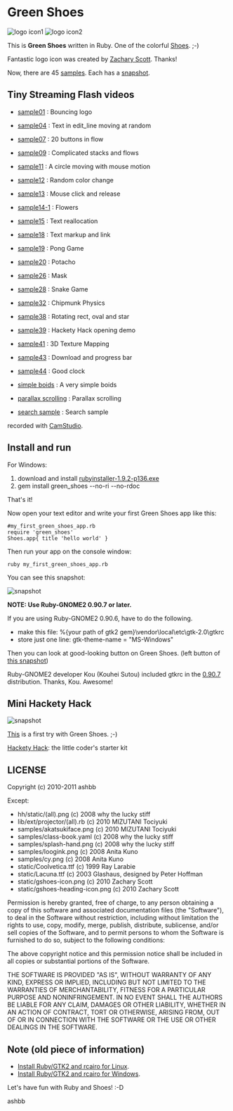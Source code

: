 Green Shoes
===========

![logo icon1](https://github.com/ashbb/green_shoes/raw/master/static/gshoes-heading-icon.png)
![logo icon2](https://github.com/ashbb/green_shoes/raw/master/static/gshoes-icon.png)

This is **Green Shoes** written in Ruby. One of the colorful [Shoes](http://shoes.heroku.com/).  ;-)

Fantastic logo icon was created by [Zachary Scott](https://github.com/zacharyscott). Thanks!

Now, there are 45 [samples](https://github.com/ashbb/green_shoes/tree/master/samples). Each has a [snapshot](https://github.com/ashbb/green_shoes/tree/master/snapshots).


Tiny Streaming Flash videos
---------------------------

- [sample01](http://www.rin-shun.com/shoes/green-shoes-sample1.swf.html) : Bouncing logo
- [sample04](http://www.rin-shun.com/shoes/green-shoes-sample4.swf.html) : Text in edit_line moving at random
- [sample07](http://www.rin-shun.com/shoes/green-shoes-sample7.swf.html) : 20 buttons in flow
- [sample09](http://www.rin-shun.com/shoes/green-shoes-sample9.swf.html) : Complicated stacks and flows
- [sample11](http://www.rin-shun.com/shoes/green-shoes-sample11.swf.html) : A circle moving with mouse motion
- [sample12](http://www.rin-shun.com/shoes/green-shoes-sample12.swf.html) : Random color change
- [sample13](http://www.rin-shun.com/shoes/green-shoes-sample13.swf.html) : Mouse click and release
- [sample14-1](http://www.rin-shun.com/shoes/green-shoes-sample14-1.swf.html) : Flowers
- [sample15](http://www.rin-shun.com/shoes/green-shoes-sample15.swf.html) : Text reallocation
- [sample18](http://www.rin-shun.com/shoes/green-shoes-sample18.swf.html) : Text markup and link
- [sample19](http://www.rin-shun.com/shoes/green-shoes-sample19.swf.html) : Pong Game
- [sample20](http://www.rin-shun.com/shoes/green-shoes-sample20.swf.html) : Potacho
- [sample26](http://www.rin-shun.com/shoes/green-shoes-sample26.swf.html) : Mask
- [sample28](http://www.rin-shun.com/shoes/green-shoes-sample28.swf.html) : Snake Game
- [sample32](http://www.rin-shun.com/shoes/green-shoes-sample32.swf.html) : Chipmunk Physics
- [sample38](http://www.rin-shun.com/shoes/green-shoes-sample38.swf.html) : Rotating rect, oval and star
- [sample39](http://www.rin-shun.com/shoes/green-shoes-sample39.swf.html) : Hackety Hack opening demo
- [sample41](http://www.rin-shun.com/shoes/green-shoes-sample41.swf.html) : 3D Texture Mapping
- [sample43](http://www.rin-shun.com/shoes/green-shoes-sample43.swf.html) : Download and progress bar
- [sample44](http://www.rin-shun.com/shoes/green-shoes-sample44.swf.html) : Good clock

- [simple boids](http://www.rin-shun.com/shoes/green-shoes-a-very-simple-boids.swf.html) : A very simple boids
- [parallax scrolling](http://www.rin-shun.com/shoes/green-shoes-parallax-scrolling.swf.html) : Parallax scrolling
- [search sample](http://www.rin-shun.com/shoes/search_sample_with_green_shoes.swf.html) : Search sample

recorded with [CamStudio](http://camstudio.org/).

Install and run
--------------

For Windows:

1. download and install [rubyinstaller-1.9.2-p136.exe](http://rubyinstaller.org/downloads/)   
2. gem install green_shoes --no-ri --no-rdoc   

That's it!

Now open your text editor and write your first Green Shoes app like this:

	#my_first_green_shoes_app.rb
	require 'green_shoes'
	Shoes.app{ title 'hello world' }

Then run your app on the console window:

	ruby my_first_green_shoes_app.rb

You can see this snapshot:

![snapshot](https://github.com/ashbb/green_shoes/raw/master/snapshots/helloworld.png)

**NOTE: Use Ruby-GNOME2 0.90.7 or later.**

If you are using Ruby-GNOME2 0.90.6, have to do the following.

- make this file: %{your path of gtk2 gem}\vendor\local\etc\gtk-2.0\gtkrc    
- store just one line: gtk-theme-name = "MS-Windows"    

Then you can look at good-looking button on Green Shoes.
(left button of [this snapshot](http://www.rin-shun.com/tmp/ruby-gtk2-buttons.png))

Ruby-GNOME2 developer Kou (Kouhei Sutou) included gtkrc in the [0.90.7](http://ruby-gnome2.sourceforge.jp/?News_20110202_1) distribution. 
Thanks, Kou. Awesome!


Mini Hackety Hack
------------------

![snapshot](https://github.com/ashbb/green_shoes/raw/master/snapshots/mini-hh.png)

[This](http://www.rin-shun.com/shoes/green-shoes-mini-hh.swf.html) is a first try with Green Shoes. ;-)

[Hackety Hack](http://hacketyhack.heroku.com/): the little coder's starter kit


LICENSE
--------

Copyright (c) 2010-2011 ashbb

Except:

- hh/static/(all).png (c) 2008 why the lucky stiff
- lib/ext/projector/(all).rb (c) 2010 MIZUTANI Tociyuki
- samples/akatsukiface.png (c) 2010 MIZUTANI Tociyuki
- samples/class-book.yaml (c) 2008 why the lucky stiff
- samples/splash-hand.png (c) 2008 why the lucky stiff
- samples/loogink.png (c) 2008 Anita Kuno
- samples/cy.png (c) 2008 Anita Kuno
- static/Coolvetica.ttf (c) 1999 Ray Larabie
- static/Lacuna.ttf (c) 2003 Glashaus, designed by Peter Hoffman
- static/gshoes-icon.png (c) 2010 Zachary Scott
- static/gshoes-heading-icon.png (c) 2010 Zachary Scott

Permission is hereby granted, free of charge, to any person
obtaining a copy of this software and associated documentation
files (the "Software"), to deal in the Software without restriction,
including without limitation the rights to use, copy, modify, merge,
publish, distribute, sublicense, and/or sell copies of the Software,
and to permit persons to whom the Software is furnished to do so,
subject to the following conditions:
  
The above copyright notice and this permission notice shall be 
included in all copies or substantial portions of the Software.
   
THE SOFTWARE IS PROVIDED "AS IS", WITHOUT WARRANTY OF
ANY KIND, EXPRESS OR IMPLIED, INCLUDING BUT NOT LIMITED
TO THE WARRANTIES OF MERCHANTABILITY, FITNESS FOR A
PARTICULAR PURPOSE AND NONINFRINGEMENT. IN NO EVENT
SHALL THE AUTHORS BE LIABLE FOR ANY CLAIM, DAMAGES OR
OTHER LIABILITY, WHETHER IN AN ACTION OF CONTRACT, TORT
OR OTHERWISE, ARISING FROM, OUT OF OR IN CONNECTION
WITH THE SOFTWARE OR THE USE OR OTHER DEALINGS IN THE
SOFTWARE.


Note (old piece of information)
-----------------------------

- [Install Ruby/GTK2 and rcairo for Linux](https://github.com/ashbb/shoes_hack_note/tree/master/md/hack030.md).
- [Install Ruby/GTK2 and rcairo for Windows](https://github.com/ashbb/shoes_hack_note/tree/master/md/hack031.md).

Let's have fun with Ruby and Shoes! :-D

ashbb
